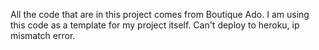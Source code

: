 All the code that are in this project comes from Boutique Ado. I am using this code as a template for my project itself.
Can't deploy to heroku, ip mismatch error.